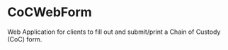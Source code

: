 # CoCWebForm
Web Application for clients to fill out and submit/print a Chain of Custody (CoC) form.
